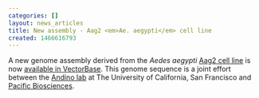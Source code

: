 ```yaml
---
categories: []
layout: news_articles
title: New assembly - Aag2 <em>Ae. aegypti</em> cell line
created: 1466616793
---
```

A new genome assembly derived from the <i>Aedes aegypti</i> <a href="/organisms/aedes-aegypti/aag2/aag2">Aag2 cell line</a> is now <a href="/downloadinfo/aedes-aegypti-aag2-cell-linecontigsaag2fagz">available in VectorBase</a>. This genome sequence is a joint effort between the <a href="http://andino.ucsf.edu/">Andino lab</a> at The University of California, San Francisco and <a href="http://www.pacb.com/proceedings/long-read-assembly-of-the-aedes-aegypti-aag2-cell-line-genome-resolves-ancient-endogenous-viral-elements-2/">Pacific Biosciences</a>.
